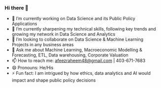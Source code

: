 ### Hi there 👋

- 🔭 I’m currently working on Data Science and its Public Policy Applications
- 🌱 I’m currently sharpening my technical skills, following key trends and growing my network in Data Science and Analytics
- 👯 I’m looking to collaborate on Data Science & Machine Learning Projects in any business areas
- 💬 Ask me about Machine Learning, Macroeconomic Modelling & Forecasting, ETL, Data warehousing, Corporate Valuation
- 📫 How to reach me: afeezraheem48@gmail.com | 403-671-7683 
- 😄 Pronouns: He/His
- ⚡ Fun fact: I am intrigued by how ethics, data analytics and AI would impact and shape public policy decisions
